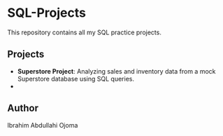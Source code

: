 # SQL-Projects
This repository contains all my SQL practice projects.
## Projects

- **Superstore Project**: Analyzing sales and inventory data from a mock Superstore database using SQL queries.
- 

## Author
Ibrahim Abdullahi Ojoma
